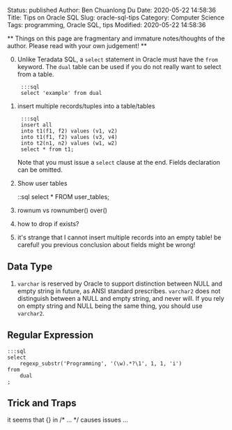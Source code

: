 Status: published
Author: Ben Chuanlong Du
Date: 2020-05-22 14:58:36
Title: Tips on Oracle SQL
Slug: oracle-sql-tips
Category: Computer Science
Tags: programming, Oracle SQL, tips
Modified: 2020-05-22 14:58:36

**
Things on this page are fragmentary and immature notes/thoughts of the author. 
Please read with your own judgement!
**
 

0. Unlike Teradata SQL, 
    a `select` statement in Oracle must have the `from` keyword. 
    The `dual` table can be used if you do not really want to select from a table.

        :::sql
        select 'example' from dual

1. insert multiple records/tuples into a table/tables

        :::sql
        insert all
        into t1(f1, f2) values (v1, v2)
        into t1(f1, f2) values (v3, v4)
        into t2(n1, n2) values (w1, w2)
        select * from t1;

    Note that you must issue a `select` clause at the end.
    Fields declaration can be omitted. 

2. Show user tables

    ::sql
    select * FROM user_tables;

3. rownum vs rownumber() over() 

3. how to drop if exists?

4. it's strange that I cannot insert multiple records into an empty table!
    be careful! you previous conclusion about fields might be wrong!

## Data Type

1. `varchar` is reserved by Oracle to support distinction 
    between NULL and empty string in future, 
    as ANSI standard prescribes.
    `varchar2` does not distinguish between a NULL and empty string, 
    and never will.
    If you rely on empty string and NULL being the same thing, 
    you should use `varchar2`.

## Regular Expression

    :::sql
    select
        regexp_substr('Programming', '(\w).*?\1', 1, 1, 'i')
    from
        dual
    ;

## Trick and Traps

it seems that {} in /* ... */ causes issues ...
